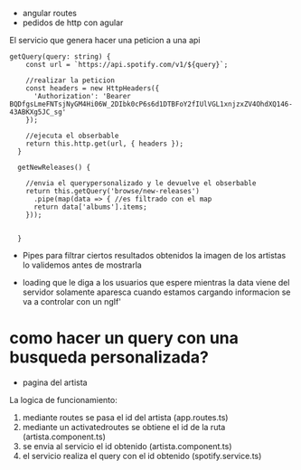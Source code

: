 - angular routes
- pedidos de http con agular

El servicio que genera hacer una peticion a una api 

```
getQuery(query: string) {
    const url = `https://api.spotify.com/v1/${query}`;

    //realizar la peticion
    const headers = new HttpHeaders({
      'Authorization': 'Bearer BQDfgsLmeFNTsjNyGM4Hi06W_2DIbk0cP6s6d1DTBFoY2fIUlVGL1xnjzxZV4OhdXQ146-43ABKXg5JC_sg'
    });

    //ejecuta el obserbable
    return this.http.get(url, { headers });
  }
  
  getNewReleases() {

    //envia el querypersonalizado y le devuelve el obserbable
    return this.getQuery('browse/new-releases')
      .pipe(map(data => { //es filtrado con el map
      return data['albums'].items;
    }));


  }

  ```

- Pipes para filtrar ciertos resultados obtenidos 
la imagen de los artistas lo validemos antes de mostrarla 

- loading que le diga a los usuarios que espere mientras la data viene del servidor
solamente aparesca cuando estamos cargando informacion
se va a controlar con un ngIf'


# como hacer un query con una busqueda personalizada?

- pagina del artista 


La logica de funcionamiento:
1. mediante routes se pasa el id del artista (app.routes.ts)
2. mediante un activatedroutes se obtiene el id de la ruta (artista.component.ts)
3. se envia al servicio el id obtenido (artista.component.ts)
4. el servicio realiza el query con el id obtenido (spotify.service.ts)